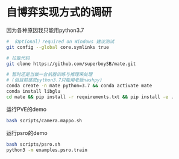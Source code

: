 # 自博弈实现方式的调研
因为各种原因我只能用python3.7
```sh
# （Optional）required on Windows 建议测试 
git config --global core.symlinks true 

# 拉取代码 
git clone https://github.com/superboySB/mate.git

# 暂时还是当做一台机器训练与推理来处理
# (但目前感觉python3.7只能用老版nashpy)
conda create -n mate python=3.7 && conda activate mate
conda install libglu
cd mate && pip install -r requirements.txt && pip install -e . 
```
运行PVE的demo
```sh
bash scripts/camera.mappo.sh
```
运行psro的demo
```sh
bash scripts/psro.sh
python3 -m examples.psro.train
```
